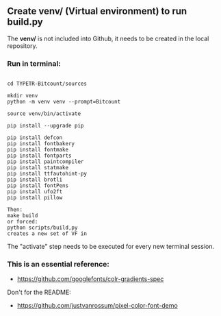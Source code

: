 ## Create venv/ (Virtual environment) to run build.py

The **venv/** is not included into Github, it needs to be created in the local repository.

### Run in terminal:

~~~

cd TYPETR-Bitcount/sources

mkdir venv
python -m venv venv --prompt=Bitcount

source venv/bin/activate

pip install --upgrade pip

pip install defcon
pip install fontbakery
pip install fontmake
pip install fontparts
pip install paintcompiler
pip install statmake
pip install ttfautohint-py
pip install brotli
pip install fontPens
pip install ufo2ft
pip install pillow

Then:
make build 
or forced:
python scripts/build,py
creates a new set of VF in  
~~~

The "activate" step needs to be executed for every new terminal session.

### This is an essential reference:

* https://github.com/googlefonts/colr-gradients-spec

Don't for the README:

* https://github.com/justvanrossum/pixel-color-font-demo



